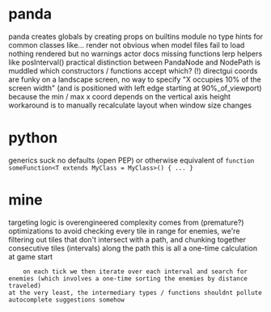 # panda
panda creates globals by creating props on builtins module
no type hints for common classes like...
    render
not obvious when model files fail to load
    nothing rendered but no warnings
actor docs missing functions
    lerp helpers like posInterval()
practical distinction between PandaNode and NodePath is muddled
    which constructors / functions accept which?
(!) directgui coords are funky
    on a landscape screen, no way to specify "X occupies 10% of the screen width"
        (and is positioned with left edge starting at 90%_of_viewport)
    because the min / max x coord depends on the vertical axis height
    workaround is to manually recalculate layout when window size changes

# python
generics suck
    no defaults (open PEP) or otherwise equivalent of
    `function someFunction<T extends MyClass = MyClass>() { ... }`

# mine
targeting logic is overengineered
    complexity comes from (premature?) optimizations
        to avoid checking every tile in range for enemies,
        we're filtering out tiles that don't intersect with a path,
        and chunking together consecutive tiles (intervals) along the path
        this is all a one-time calculation at game start

        on each tick we then iterate over each interval and search for enemies (which involves a one-time sorting the enemies by distance traveled)
    at the very least, the intermediary types / functions shouldnt pollute autocomplete suggestions somehow